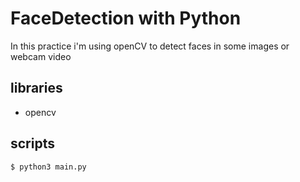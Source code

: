 # FaceDetection with Python
In this practice i'm using openCV to detect faces in some images or webcam video

## libraries
- opencv

## scripts
```
$ python3 main.py
```